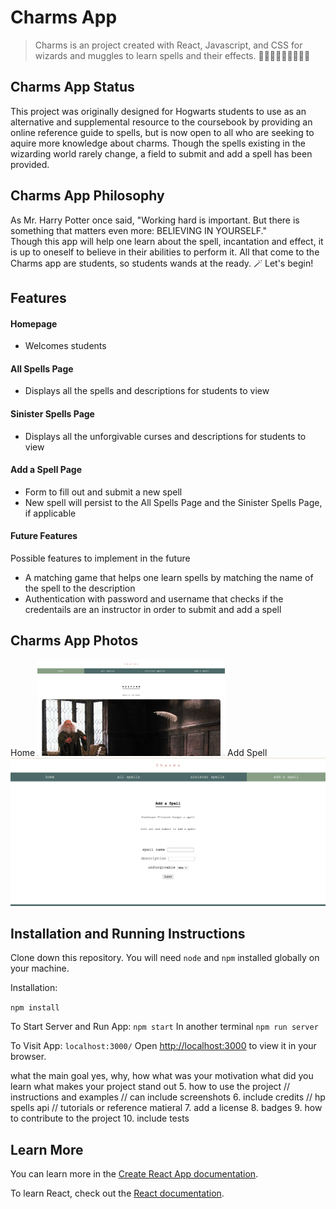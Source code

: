 # Charms App
>Charms is an project created with React, Javascript, and CSS for wizards and muggles to learn spells and their effects. 🧙🏻‍♀️🧙🏽🧙🏿‍♂️💫

## Charms App Status
This project was originally designed for Hogwarts students to use as an alternative and supplemental resource to the coursebook by providing an online reference guide to spells, but is now open to all who are seeking to aquire more knowledge about charms. Though the spells existing in the wizarding world rarely change, a field to submit and add a spell has been provided.

## Charms App Philosophy
As Mr. Harry Potter once said, "Working hard is important. But there is something that matters even more: BELIEVING IN YOURSELF." 
<br />
Though this app will help one learn about the spell, incantation and effect, it is up to oneself to believe in their abilities to perform it. All that come to the Charms app are students, so students wands at the ready. 🪄 Let's begin! 


## Features
#### Homepage
* Welcomes students
#### All Spells Page
* Displays all the spells and descriptions for students to view
#### Sinister Spells Page
* Displays all the unforgivable curses and descriptions for students to view
#### Add a Spell Page
* Form to fill out and submit a new spell
* New spell will persist to the All Spells Page and the Sinister Spells Page, if applicable 
#### Future Features
Possible features to implement in the future
* A matching game that helps one learn spells by matching the name of the spell to the description 
* Authentication with password and username that checks if the credentails are an instructor in order to submit and add a spell 

## Charms App Photos
Home
<img src="/public/homepageimage.png" alt="home page image" style="display: inline-block; margin: 0 auto; max-width: 300px"/>
Add Spell
<img src="/public/addspellpageimage.png" alt="add spell page image" style=""/>


## Installation and Running Instructions
Clone down this repository. You will need ```node``` and ```npm``` installed globally on your machine.

Installation:

``npm install``

To Start Server and Run App:
``npm start``
In another terminal
``npm run server``

To Visit App:
``localhost:3000/``
Open [http://localhost:3000](http://localhost:3000) to view it in your browser.





what the main goal yes, why, how
what was your motivation
what did you learn
what makes your project stand out
5. how to use the project // instructions and examples // can include screenshots
6. include credits // hp spells api // tutorials or reference matieral
7. add a license 
8. badges 
9. how to contribute to the project
10. include tests


## Learn More

You can learn more in the [Create React App documentation](https://facebook.github.io/create-react-app/docs/getting-started).

To learn React, check out the [React documentation](https://reactjs.org/).